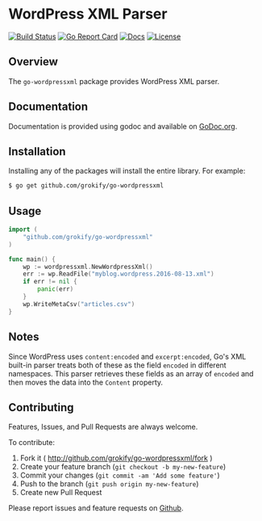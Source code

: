 WordPress XML Parser
====================

[![Build Status][build-status-svg]][build-status-url]
[![Go Report Card][goreport-svg]][goreport-url]
[![Docs][docs-godoc-svg]][docs-godoc-url]
[![License][license-svg]][license-url]

## Overview

The `go-wordpressxml` package provides WordPress XML parser.

## Documentation

Documentation is provided using godoc and available on [GoDoc.org](https://godoc.org/github.com/grokify/go0wordpressxml).

## Installation

Installing any of the packages will install the entire library. For example:

```bash
$ go get github.com/grokify/go-wordpressxml
```

## Usage

```go
import (
	"github.com/grokify/go-wordpressxml"
)

func main() {
	wp := wordpressxml.NewWordpressXml()
	err := wp.ReadFile("myblog.wordpress.2016-08-13.xml")
	if err != nil {
		panic(err)
	}
	wp.WriteMetaCsv("articles.csv")
}
```

## Notes

Since WordPress uses `content:encoded` and `excerpt:encoded`, Go's XML built-in parser treats both of these as the field `encoded` in different namespaces. This parser retrieves these fields as an array of `encoded` and then moves the data into the `Content` property.

## Contributing

Features, Issues, and Pull Requests are always welcome.

To contribute:

1. Fork it ( http://github.com/grokify/go-wordpressxml/fork )
2. Create your feature branch (`git checkout -b my-new-feature`)
3. Commit your changes (`git commit -am 'Add some feature'`)
4. Push to the branch (`git push origin my-new-feature`)
5. Create new Pull Request

Please report issues and feature requests on [Github](https://github.com/grokify/go-wordpressxml).

 [build-status-svg]: https://github.com/grokify/go-wordpressxml/workflows/build/badge.svg
 [build-status-url]: https://github.com/grokify/go-wordpressxml/actions
 [build-status-svg]: https://api.travis-ci.org/grokify/go-wordpressxml.svg?branch=master
 [build-status-url]: https://travis-ci.org/grokify/go-wordpressxml
 [goreport-svg]: https://goreportcard.com/badge/github.com/grokify/go-wordpressxml
 [goreport-url]: https://goreportcard.com/report/github.com/grokify/go-wordpressxml
 [docs-godoc-svg]: https://pkg.go.dev/badge/github.com/grokify/go-wordpressxml
 [docs-godoc-url]: https://pkg.go.dev/github.com/grokify/go-wordpressxml
 [license-svg]: https://img.shields.io/badge/license-MIT-blue.svg
 [license-url]: https://github.com/grokify/go-wordpressxml/blob/master/LICENSE
